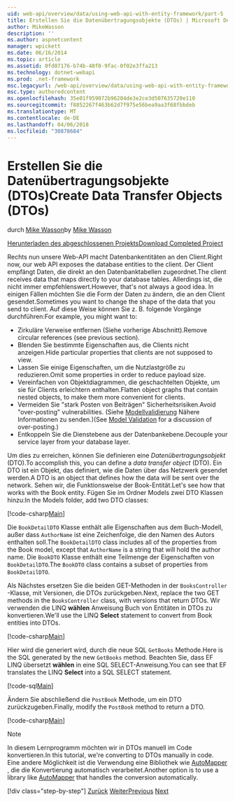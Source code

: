 ```yaml
---
uid: web-api/overview/data/using-web-api-with-entity-framework/part-5
title: Erstellen Sie die Datenübertragungsobjekte (DTOs) | Microsoft Docs
author: MikeWasson
description: ''
ms.author: aspnetcontent
manager: wpickett
ms.date: 06/16/2014
ms.topic: article
ms.assetid: 0fd07176-b74b-48f0-9fac-0f02e3ffa213
ms.technology: dotnet-webapi
ms.prod: .net-framework
msc.legacyurl: /web-api/overview/data/using-web-api-with-entity-framework/part-5
msc.type: authoredcontent
ms.openlocfilehash: 35e01f959072b96204de3e2ce3d507635720e110
ms.sourcegitcommit: f8852267f463b62d7f975e56bea9aa3f68fbbdeb
ms.translationtype: MT
ms.contentlocale: de-DE
ms.lasthandoff: 04/06/2018
ms.locfileid: "30878684"
---
```

<a name="create-data-transfer-objects-dtos"></a><span data-ttu-id="7295e-102">Erstellen Sie die Datenübertragungsobjekte (DTOs)</span><span class="sxs-lookup"><span data-stu-id="7295e-102">Create Data Transfer Objects (DTOs)</span></span>
====================
<span data-ttu-id="7295e-103">durch [Mike Wasson](https://github.com/MikeWasson)</span><span class="sxs-lookup"><span data-stu-id="7295e-103">by [Mike Wasson](https://github.com/MikeWasson)</span></span>

[<span data-ttu-id="7295e-104">Herunterladen des abgeschlossenen Projekts</span><span class="sxs-lookup"><span data-stu-id="7295e-104">Download Completed Project</span></span>](https://github.com/MikeWasson/BookService)

<span data-ttu-id="7295e-105">Rechts nun unsere Web-API macht Datenbankentitäten an den Client.</span><span class="sxs-lookup"><span data-stu-id="7295e-105">Right now, our web API exposes the database entities to the client.</span></span> <span data-ttu-id="7295e-106">Der Client empfängt Daten, die direkt an den Datenbanktabellen zugeordnet.</span><span class="sxs-lookup"><span data-stu-id="7295e-106">The client receives data that maps directly to your database tables.</span></span> <span data-ttu-id="7295e-107">Allerdings ist, die nicht immer empfehlenswert.</span><span class="sxs-lookup"><span data-stu-id="7295e-107">However, that's not always a good idea.</span></span> <span data-ttu-id="7295e-108">In einigen Fällen möchten Sie die Form der Daten zu ändern, die an den Client gesendet.</span><span class="sxs-lookup"><span data-stu-id="7295e-108">Sometimes you want to change the shape of the data that you send to client.</span></span> <span data-ttu-id="7295e-109">Auf diese Weise können Sie z. B. folgende Vorgänge durchführen:</span><span class="sxs-lookup"><span data-stu-id="7295e-109">For example, you might want to:</span></span>

- <span data-ttu-id="7295e-110">Zirkuläre Verweise entfernen (Siehe vorherige Abschnitt).</span><span class="sxs-lookup"><span data-stu-id="7295e-110">Remove circular references (see previous section).</span></span>
- <span data-ttu-id="7295e-111">Blenden Sie bestimmte Eigenschaften aus, die Clients nicht anzeigen.</span><span class="sxs-lookup"><span data-stu-id="7295e-111">Hide particular properties that clients are not supposed to view.</span></span>
- <span data-ttu-id="7295e-112">Lassen Sie einige Eigenschaften, um die Nutzlastgröße zu reduzieren.</span><span class="sxs-lookup"><span data-stu-id="7295e-112">Omit some properties in order to reduce payload size.</span></span>
- <span data-ttu-id="7295e-113">Vereinfachen von Objektdiagrammen, die geschachtelten Objekte, um sie für Clients erleichtern enthalten.</span><span class="sxs-lookup"><span data-stu-id="7295e-113">Flatten object graphs that contain nested objects, to make them more convenient for clients.</span></span>
- <span data-ttu-id="7295e-114">Vermeiden Sie "stark Posten von Beiträgen" Sicherheitsrisiken.</span><span class="sxs-lookup"><span data-stu-id="7295e-114">Avoid "over-posting" vulnerabilities.</span></span> <span data-ttu-id="7295e-115">(Siehe [Modellvalidierung](../../formats-and-model-binding/model-validation-in-aspnet-web-api.md) Nähere Informationen zu senden.)</span><span class="sxs-lookup"><span data-stu-id="7295e-115">(See [Model Validation](../../formats-and-model-binding/model-validation-in-aspnet-web-api.md) for a discussion of over-posting.)</span></span>
- <span data-ttu-id="7295e-116">Entkoppeln Sie die Dienstebene aus der Datenbankebene.</span><span class="sxs-lookup"><span data-stu-id="7295e-116">Decouple your service layer from your database layer.</span></span>

<span data-ttu-id="7295e-117">Um dies zu erreichen, können Sie definieren eine *Datenübertragungsobjekt* (DTO).</span><span class="sxs-lookup"><span data-stu-id="7295e-117">To accomplish this, you can define a *data transfer object* (DTO).</span></span> <span data-ttu-id="7295e-118">Ein DTO ist ein Objekt, das definiert, wie die Daten über das Netzwerk gesendet werden.</span><span class="sxs-lookup"><span data-stu-id="7295e-118">A DTO is an object that defines how the data will be sent over the network.</span></span> <span data-ttu-id="7295e-119">Sehen wir, die Funktionsweise der Book-Entität.</span><span class="sxs-lookup"><span data-stu-id="7295e-119">Let's see how that works with the Book entity.</span></span> <span data-ttu-id="7295e-120">Fügen Sie im Ordner Models zwei DTO Klassen hinzu:</span><span class="sxs-lookup"><span data-stu-id="7295e-120">In the Models folder, add two DTO classes:</span></span>

[!code-csharp[Main](part-5/samples/sample1.cs)]

<span data-ttu-id="7295e-121">Die `BookDetailDTO` Klasse enthält alle Eigenschaften aus dem Buch-Modell, außer dass `AuthorName` ist eine Zeichenfolge, die den Namen des Autors enthalten soll.</span><span class="sxs-lookup"><span data-stu-id="7295e-121">The `BookDetailDTO` class includes all of the properties from the Book model, except that `AuthorName` is a string that will hold the author name.</span></span> <span data-ttu-id="7295e-122">Die `BookDTO` Klasse enthält eine Teilmenge der Eigenschaften von `BookDetailDTO`.</span><span class="sxs-lookup"><span data-stu-id="7295e-122">The `BookDTO` class contains a subset of properties from `BookDetailDTO`.</span></span>

<span data-ttu-id="7295e-123">Als Nächstes ersetzen Sie die beiden GET-Methoden in der `BooksController` -Klasse, mit Versionen, die DTOs zurückgeben.</span><span class="sxs-lookup"><span data-stu-id="7295e-123">Next, replace the two GET methods in the `BooksController` class, with versions that return DTOs.</span></span> <span data-ttu-id="7295e-124">Wir verwenden die LINQ **wählen** Anweisung Buch von Entitäten in DTOs zu konvertieren.</span><span class="sxs-lookup"><span data-stu-id="7295e-124">We'll use the LINQ **Select** statement to convert from Book entities into DTOs.</span></span>

[!code-csharp[Main](part-5/samples/sample2.cs)]

<span data-ttu-id="7295e-125">Hier wird die generiert wird, durch die neue SQL `GetBooks` Methode.</span><span class="sxs-lookup"><span data-stu-id="7295e-125">Here is the SQL generated by the new `GetBooks` method.</span></span> <span data-ttu-id="7295e-126">Beachten Sie, dass EF LINQ übersetzt **wählen** in eine SQL SELECT-Anweisung.</span><span class="sxs-lookup"><span data-stu-id="7295e-126">You can see that EF translates the LINQ **Select** into a SQL SELECT statement.</span></span>

[!code-sql[Main](part-5/samples/sample3.sql)]

<span data-ttu-id="7295e-127">Ändern Sie abschließend die `PostBook` Methode, um ein DTO zurückzugeben.</span><span class="sxs-lookup"><span data-stu-id="7295e-127">Finally, modify the `PostBook` method to return a DTO.</span></span>

[!code-csharp[Main](part-5/samples/sample4.cs)]

> [!NOTE]
> <span data-ttu-id="7295e-128">In diesem Lernprogramm möchten wir in DTOs manuell im Code konvertieren.</span><span class="sxs-lookup"><span data-stu-id="7295e-128">In this tutorial, we're converting to DTOs manually in code.</span></span> <span data-ttu-id="7295e-129">Eine andere Möglichkeit ist die Verwendung eine Bibliothek wie [AutoMapper](http://automapper.org/) , die die Konvertierung automatisch verarbeitet.</span><span class="sxs-lookup"><span data-stu-id="7295e-129">Another option is to use a library like [AutoMapper](http://automapper.org/) that handles the conversion automatically.</span></span>
> 
> [!div class="step-by-step"]
> <span data-ttu-id="7295e-130">[Zurück](part-4.md)
> [Weiter](part-6.md)</span><span class="sxs-lookup"><span data-stu-id="7295e-130">[Previous](part-4.md)
[Next](part-6.md)</span></span>
